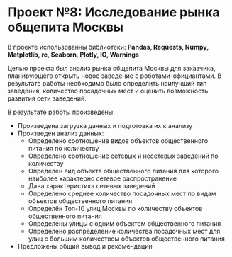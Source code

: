 # Проект №8: Исследование рынка общепита Москвы

В проекте использованны библиотеки:
**Pandas, Requests, Numpy, Matplotlib, re, Seaborn, Plotly, IO, Warnings**

Целью проекта был анализ рынка общепита Москвы для заказчика, планирующего открыть новое заведение с роботами-официантами. В результате работы необходимо было определить наилучший тип заведения, количество посадочных мест и оценить возможность развития сети заведений.

В результате работы произведены:
- Произведена загрузка данных и подготовка их к анализу
- Произведен анализ данных:
  - Определено соотношение видов объектов общественного питания по количеству
  - Определено соотношение сетевых и несетевых заведений по количеству
  - Определен вид объекта общественного питания для которого наиболее характерно сетевое распространение
  - Дана характеристика сетевых заведений
  - Определено среднее количество посадочных мест по видам объектов общественного питания
  - Определён Топ-10 улиц Москвы по количеству объектов общественного питания
  - Определены улицы с одним объектом общественного питания
  - Определено распределение количества посадочных мест для улиц с большим количеством объектов общественного питания
- Предложены общий вывод и рекомендации
